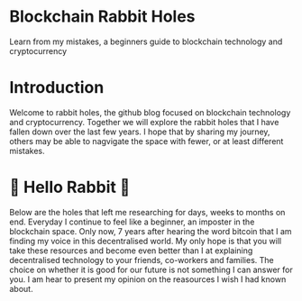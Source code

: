 # Blockchain Rabbit Holes
Learn from my mistakes, a beginners guide to blockchain technology and cryptocurrency
<br> 
<h1>Introduction</h1>
<body> Welcome to rabbit holes, the github blog focused on blockchain technology and cryptocurrency. Together we will explore the rabbit holes that I have fallen down over the last few years. I hope that by sharing my journey, others may be able to nagvigate the space with fewer, or at least different mistakes.
<br> 
<h1> &#x1F407; Hello Rabbit &#x1F407; </h1> 
  
<body>Below are the holes that left me researching for days, weeks to months on end. Everyday I continue to feel like a beginner, an imposter in the blockchain space. Only now, 7 years after hearing the word bitcoin that I am finding my voice in this decentralised world. My only hope is that you will take these resources and become even better than I at explaining decentralised technology to your friends, co-workers and families. The choice on whether it is good for our future is not something I can answer for you. I am hear to present my opinion on the reasources I wish I had known about.


  

